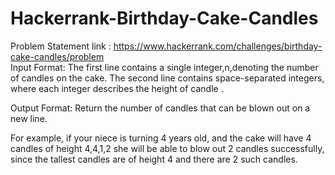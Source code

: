 # Hackerrank-Birthday-Cake-Candles
Problem Statement link : https://www.hackerrank.com/challenges/birthday-cake-candles/problem                                                     
Input Format:
The first line contains a single integer,n,denoting the number of candles on the cake. 
The second line contains space-separated integers, where each integer describes the height of candle .

Output Format:
Return the number of candles that can be blown out on a new line.


For example, if your niece is turning 4 years old, and the cake will have 4 candles of height 4,4,1,2 she will be able to blow out 2 candles successfully, since the tallest candles are of height 
4 and there are 2 such candles. 
